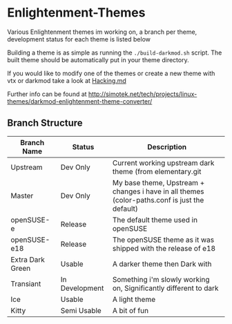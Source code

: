 Enlightenment-Themes
====================

Various Enlightenment themes im working on, a branch per theme, development status for each theme is listed below

Building a theme is as simple as running the `./build-darkmod.sh` script. The built theme should be automatically put in your theme directory.

If you would like to modify one of the themes or create a new theme with vtx or darkmod take a look at [Hacking.md](Hacking.md)

Further info can be found at http://simotek.net/tech/projects/linux-themes/darkmod-enlightenment-theme-converter/

Branch Structure
----------------

|Branch Name   | Status   | Description
|--------------|----------|------------------------------------------------------------------------------
| Upstream     | Dev Only | Current working upstream dark theme (from elementary.git
| Master       | Dev Only | My base theme, Upstream + changes i have in all themes (color-paths.conf is just the default)
| openSUSE-e   | Release  | The default theme used in openSUSE
| openSUSE-e18 | Release  | The openSUSE theme as it was shipped with the release of e18
| Extra Dark Green   | Usable   | A darker theme then Dark with
| Transiant  | In Development   | Something i'm slowly working on, Significantly different to dark
| Ice | Usable | A light theme
| Kitty | Semi Usable | A bit of fun
